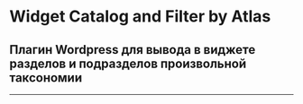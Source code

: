 # Widget Catalog and Filter by Atlas

## Плагин Wordpress для вывода в виджете разделов и подразделов произвольной таксономии


********************************
